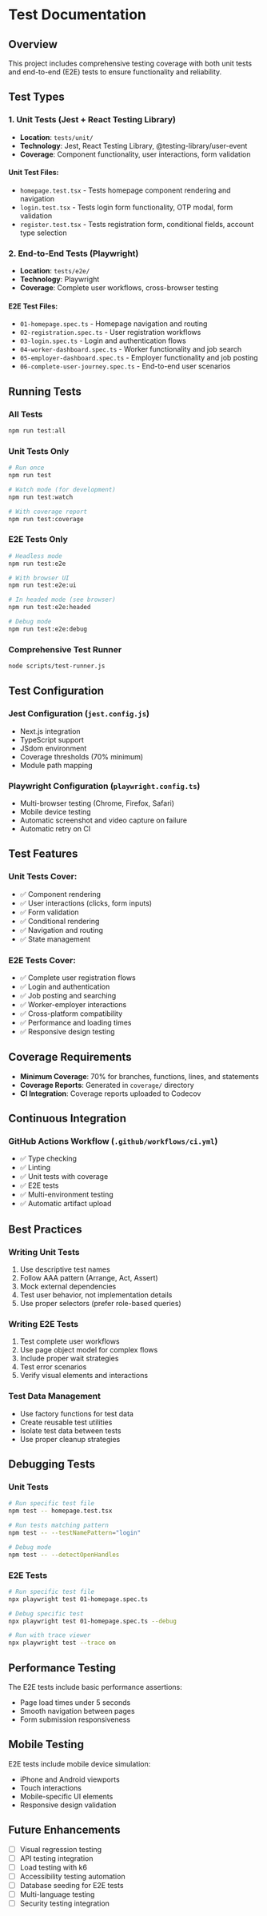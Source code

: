 # Test Documentation

## Overview

This project includes comprehensive testing coverage with both unit tests and end-to-end (E2E) tests to ensure functionality and reliability.

## Test Types

### 1. Unit Tests (Jest + React Testing Library)
- **Location**: `tests/unit/`
- **Technology**: Jest, React Testing Library, @testing-library/user-event
- **Coverage**: Component functionality, user interactions, form validation

#### Unit Test Files:
- `homepage.test.tsx` - Tests homepage component rendering and navigation
- `login.test.tsx` - Tests login form functionality, OTP modal, form validation
- `register.test.tsx` - Tests registration form, conditional fields, account type selection

### 2. End-to-End Tests (Playwright)
- **Location**: `tests/e2e/`
- **Technology**: Playwright
- **Coverage**: Complete user workflows, cross-browser testing

#### E2E Test Files:
- `01-homepage.spec.ts` - Homepage navigation and routing
- `02-registration.spec.ts` - User registration workflows
- `03-login.spec.ts` - Login and authentication flows
- `04-worker-dashboard.spec.ts` - Worker functionality and job search
- `05-employer-dashboard.spec.ts` - Employer functionality and job posting
- `06-complete-user-journey.spec.ts` - End-to-end user scenarios

## Running Tests

### All Tests
```bash
npm run test:all
```

### Unit Tests Only
```bash
# Run once
npm run test

# Watch mode (for development)
npm run test:watch

# With coverage report
npm run test:coverage
```

### E2E Tests Only
```bash
# Headless mode
npm run test:e2e

# With browser UI
npm run test:e2e:ui

# In headed mode (see browser)
npm run test:e2e:headed

# Debug mode
npm run test:e2e:debug
```

### Comprehensive Test Runner
```bash
node scripts/test-runner.js
```

## Test Configuration

### Jest Configuration (`jest.config.js`)
- Next.js integration
- TypeScript support
- JSdom environment
- Coverage thresholds (70% minimum)
- Module path mapping

### Playwright Configuration (`playwright.config.ts`)
- Multi-browser testing (Chrome, Firefox, Safari)
- Mobile device testing
- Automatic screenshot and video capture on failure
- Automatic retry on CI

## Test Features

### Unit Tests Cover:
- ✅ Component rendering
- ✅ User interactions (clicks, form inputs)
- ✅ Form validation
- ✅ Conditional rendering
- ✅ Navigation and routing
- ✅ State management

### E2E Tests Cover:
- ✅ Complete user registration flows
- ✅ Login and authentication
- ✅ Job posting and searching
- ✅ Worker-employer interactions
- ✅ Cross-platform compatibility
- ✅ Performance and loading times
- ✅ Responsive design testing

## Coverage Requirements

- **Minimum Coverage**: 70% for branches, functions, lines, and statements
- **Coverage Reports**: Generated in `coverage/` directory
- **CI Integration**: Coverage reports uploaded to Codecov

## Continuous Integration

### GitHub Actions Workflow (`.github/workflows/ci.yml`)
- ✅ Type checking
- ✅ Linting
- ✅ Unit tests with coverage
- ✅ E2E tests
- ✅ Multi-environment testing
- ✅ Automatic artifact upload

## Best Practices

### Writing Unit Tests
1. Use descriptive test names
2. Follow AAA pattern (Arrange, Act, Assert)
3. Mock external dependencies
4. Test user behavior, not implementation details
5. Use proper selectors (prefer role-based queries)

### Writing E2E Tests
1. Test complete user workflows
2. Use page object model for complex flows
3. Include proper wait strategies
4. Test error scenarios
5. Verify visual elements and interactions

### Test Data Management
- Use factory functions for test data
- Create reusable test utilities
- Isolate test data between tests
- Use proper cleanup strategies

## Debugging Tests

### Unit Tests
```bash
# Run specific test file
npm test -- homepage.test.tsx

# Run tests matching pattern
npm test -- --testNamePattern="login"

# Debug mode
npm test -- --detectOpenHandles
```

### E2E Tests
```bash
# Run specific test file
npx playwright test 01-homepage.spec.ts

# Debug specific test
npx playwright test 01-homepage.spec.ts --debug

# Run with trace viewer
npx playwright test --trace on
```

## Performance Testing

The E2E tests include basic performance assertions:
- Page load times under 5 seconds
- Smooth navigation between pages
- Form submission responsiveness

## Mobile Testing

E2E tests include mobile device simulation:
- iPhone and Android viewports
- Touch interactions
- Mobile-specific UI elements
- Responsive design validation

## Future Enhancements

- [ ] Visual regression testing
- [ ] API testing integration
- [ ] Load testing with k6
- [ ] Accessibility testing automation
- [ ] Database seeding for E2E tests
- [ ] Multi-language testing
- [ ] Security testing integration

